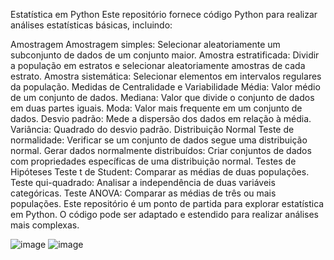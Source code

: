 Estatística em Python
Este repositório fornece código Python para realizar análises estatísticas básicas, incluindo:

Amostragem
Amostragem simples: Selecionar aleatoriamente um subconjunto de dados de um conjunto maior.
Amostra estratificada: Dividir a população em estratos e selecionar aleatoriamente amostras de cada estrato.
Amostra sistemática: Selecionar elementos em intervalos regulares da população.
Medidas de Centralidade e Variabilidade
Média: Valor médio de um conjunto de dados.
Mediana: Valor que divide o conjunto de dados em duas partes iguais.
Moda: Valor mais frequente em um conjunto de dados.
Desvio padrão: Mede a dispersão dos dados em relação à média.
Variância: Quadrado do desvio padrão.
Distribuição Normal
Teste de normalidade: Verificar se um conjunto de dados segue uma distribuição normal.
Gerar dados normalmente distribuídos: Criar conjuntos de dados com propriedades específicas de uma distribuição normal.
Testes de Hipóteses
Teste t de Student: Comparar as médias de duas populações.
Teste qui-quadrado: Analisar a independência de duas variáveis categóricas.
Teste ANOVA: Comparar as médias de três ou mais populações.
Este repositório é um ponto de partida para explorar estatística em Python. O código pode ser adaptado e estendido para realizar análises mais complexas.

![image](https://github.com/Mendes9923/Estatitca-I-em-Python/assets/110001026/14256151-c179-4018-8b03-b49dcfa2821a)
![image](https://github.com/Mendes9923/Estatitca-I-em-Python/assets/110001026/4ff740a1-5dbe-42b2-aa57-d30b4525943e)

